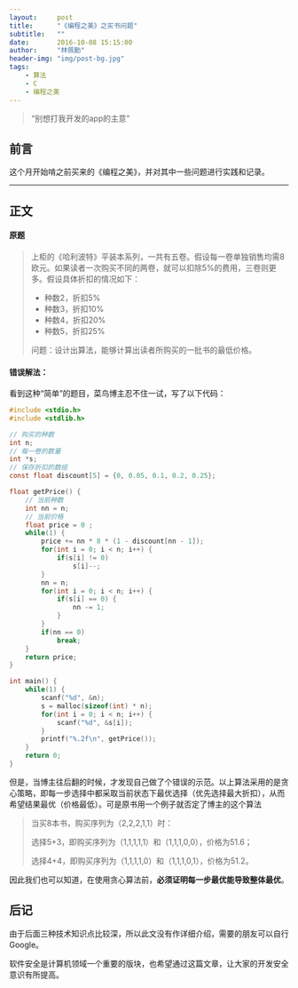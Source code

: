 ```yaml
---
layout:     post
title:      "《编程之美》之买书问题"
subtitle:   ""
date:       2016-10-08 15:15:00
author:     "林佩勤"
header-img: "img/post-bg.jpg"
tags:
    - 算法
    - C
    - 编程之美
---
```


> “别想打我开发的app的主意”


## 前言

这个月开始啃之前买来的《编程之美》，并对其中一些问题进行实践和记录。

---

## 正文

#### 原题

> 上柜的《哈利波特》平装本系列，一共有五卷。假设每一卷单独销售均需8欧元。如果读者一次购买不同的两卷，就可以扣除5%的费用，三卷则更多。假设具体折扣的情况如下：
>
> - 种数2，折扣5%
> - 种数3，折扣10%
> - 种数4，折扣20%
> - 种数5，折扣25% 
>
> 问题：设计出算法，能够计算出读者所购买的一批书的最低价格。

#### 错误解法：

看到这种“简单”的题目，菜鸟博主忍不住一试，写了以下代码：

```c
#include <stdio.h>
#include <stdlib.h>

// 购买的种数
int n;
// 每一卷的数量
int *s;
// 保存折扣的数组
const float discount[5] = {0, 0.05, 0.1, 0.2, 0.25};

float getPrice() {
    // 当前种数
    int nn = n;
    // 当前价格
    float price = 0 ;
    while(1) {
        price += nn * 8 * (1 - discount[nn - 1]);
        for(int i = 0; i < n; i++) {
            if(s[i] != 0)
                s[i]--;
        }
        nn = n;
        for(int i = 0; i < n; i++) {
            if(s[i] == 0) {
                nn -= 1;
            }
        }
        if(nn == 0)
            break;
    }
    return price;
}

int main() {
    while(1) {
        scanf("%d", &n);
        s = malloc(sizeof(int) * n);
        for(int i = 0; i < n; i++) {
            scanf("%d", &s[i]);
        }
        printf("%.2f\n", getPrice());
    }
    return 0;
}
```

但是，当博主往后翻的时候，才发现自己做了个错误的示范。以上算法采用的是贪心策略，即每一步选择中都采取当前状态下最优选择（优先选择最大折扣），从而希望结果最优（价格最低）。可是原书用一个例子就否定了博主的这个算法

> 当买8本书，购买序列为（2,2,2,1,1）时：
>
> 选择5+3，即购买序列为（1,1,1,1,1）和（1,1,1,0,0），价格为51.6；
>
> 选择4+4，即购买序列为（1,1,1,1,0）和（1,1,1,0,1），价格为51.2。

因此我们也可以知道，在使用贪心算法前，**必须证明每一步最优能导致整体最优**。

## 后记

由于后面三种技术知识点比较深，所以此文没有作详细介绍，需要的朋友可以自行Google。

软件安全是计算机领域一个重要的版块，也希望通过这篇文章，让大家的开发安全意识有所提高。